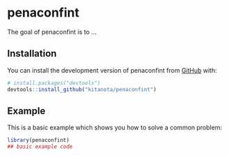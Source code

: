 
# penaconfint

<!-- badges: start -->
<!-- badges: end -->

The goal of penaconfint is to ...

## Installation

You can install the development version of penaconfint from [GitHub](https://github.com/) with:

``` r
# install.packages("devtools")
devtools::install_github("kitanota/penaconfint")
```

## Example

This is a basic example which shows you how to solve a common problem:

``` r
library(penaconfint)
## basic example code
```

